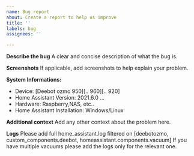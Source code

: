```yaml
---
name: Bug report
about: Create a report to help us improve
title: ''
labels: bug
assignees: ''

---
```


**Describe the bug**
A clear and concise description of what the bug is.

**Screenshots**
If applicable, add screenshots to help explain your problem.

**System Informations:**
 - Device: [Deebot ozmo 950][.. 960][.. 920]
 - Home Assistant Version: 2021.6.0 ...
 - Hardware: Raspberry,NAS, etc..
 - Home Assistant Installation: Windows/Linux

**Additional context**
Add any other context about the problem here.

**Logs**
Please add full home_assistant.log filtered on [deebotozmo, custom_components.deebot, homeassistant.components.vacuum]
If you have multiple vacuums please add the logs only for the relevant one.
